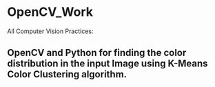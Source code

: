 # OpenCV_Work
All Computer Vision Practices:

## OpenCV and Python for finding the color distribution in the input Image using K-Means Color Clustering algorithm.
